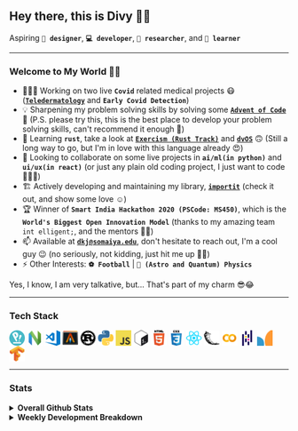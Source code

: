 ## Hey there, this is Divy 👋🏻

Aspiring **`🎨 designer`**, **`💻 developer`**, **`🔭 researcher`**, and **`🧠 learner`**

---

### Welcome to My World 🙌🏻

- 👨🏻‍💻 Working on two live **`Covid`** related medical projects 😷 (**[`Teledermatology`](https://github.com/vinayakm4261/Teledermatology)** and **`Early Covid Detection`**)
- 💡 Sharpening my problem solving skills by solving some **[`Advent of Code`](https://github.com/divykj/AdventOfCode)** 🎄 (P.S. please try this, this is the best place to develop your problem solving skills, can't recommend it enough 🙈)
- 🌱 Learning **`rust`**, take a look at **[`Exercism (Rust Track)`](https://github.com/divykj/ExercismRust)** and **[`dvOS`](https://github.com/divykj/dvOS)** 🙃 (Still a long way to go, but I'm in love with this language already 😍)
- 👯 Looking to collaborate on some live projects in **`ai/ml(in python)`** and **`ui/ux(in react)`** (or just any plain old coding project, I just want to code 🤷🏻‍♀️)
- 🏗 Actively developing and maintaining my library, **[`importit`](https://github.com/divykj/importit)** (check it out, and show some love ☺)
- 🏆 Winner of **`Smart India Hackathon 2020 (PSCode: MS450)`**, which is the **`World's Biggest Open Innovation Model`** (thanks to my amazing team `int elligent;`, and the mentors 🙌🏻)
- 📫 Available at **[`dkj@somaiya.edu`](mailto:dkj@somaiya.edu)**, don't hesitate to reach out, I'm a cool guy 😉 (no seriously, not kidding, just hit me up 🤙🏻)
- ⚡ Other Interests: **`⚽ Football`** | **`🔭 (Astro and Quantum) Physics`**

Yes, I know, I am very talkative, but... That's part of my charm 😎😂

---

### Tech Stack

<a href="https://pop.system76.com/" title="Pop OS"><img align="center" alt="Pop OS" width="28" height="28" src="https://github.com/divykj/divykj/raw/master/icons/popos.png" /></a>
<a href="https://neovim.io/" title="Neovim"><img align="center" alt="Neovim" width="28" height="28" src="https://github.com/divykj/divykj/raw/master/icons/neovim.png" /></a>
<a href="https://code.visualstudio.com/" title="Visual Studio Code"><img align="center" alt="Visual Studio Code" width="28" height="28" src="https://github.com/divykj/divykj/raw/master/icons/vscode.svg" /></a>
<a href="https://github.com/alacritty/alacritty" title="Alacritty"><img align="center" alt="Alacritty" width="28" height="28" src="https://github.com/divykj/divykj/raw/master/icons/alacritty.png" /></a>
<a href="https://www.rust-lang.org/" title="Rust"><img align="center" alt="Rust" width="28" height="28" src="https://github.com/divykj/divykj/raw/master/icons/rust.svg" /></a>
<a href="https://www.python.org/" title="Python"><img align="center" alt="Python" width="28" height="28" src="https://github.com/divykj/divykj/raw/master/icons/python.svg" /></a>
<a href="https://developer.mozilla.org/en-US/docs/Web/JavaScript" title="JavaScript"><img align="center" alt="JavaScript" width="28" height="28" src="https://github.com/divykj/divykj/raw/master/icons/javascript.png" /></a>
<a href="https://www.gnu.org/software/bash/" title="Bash"><img align="center" alt="Bash" width="28" height="28" src="https://github.com/divykj/divykj/raw/master/icons/bash.svg" /></a>
<a href="https://developer.mozilla.org/en-US/docs/Web/HTML" title="HTML"><img align="center" alt="HTML" width="28" height="28" src="https://github.com/divykj/divykj/raw/master/icons/html.png" /></a>
<a href="https://developer.mozilla.org/en-US/docs/Web/CSS" title="CSS"><img align="center" alt="CSS" width="28" height="28" src="https://github.com/divykj/divykj/raw/master/icons/css.png" /></a>
<a href="https://reactjs.org/" title="React"><img align="center" alt="React" width="28" height="28" src="https://github.com/divykj/divykj/raw/master/icons/reactjs.svg" /></a>
<a href="https://flask.palletsprojects.com/en/1.1.x/" title="Flask"><img align="center" alt="Flask" width="28" height="28" src="https://github.com/divykj/divykj/raw/master/icons/flask.svg" /></a>
<a href="https://colab.research.google.com/" title="Google Colab"><img align="center" alt="Google Colab" width="28" height="28" src="https://github.com/divykj/divykj/raw/master/icons/colab.png" /></a>
<a href="https://pandas.pydata.org/" title="Pandas"><img align="center" alt="Pandas" width="28" height="28" src="https://github.com/divykj/divykj/raw/master/icons/pandas.png" /></a>
<a href="https://scikit-learn.org/stable/" title="SciKit-Learn"><img align="center" alt="SciKit-Learn" width="28" height="28" src="https://github.com/divykj/divykj/raw/master/icons/scikit-learn.png" /></a>
<a href="https://www.tensorflow.org/" title="Tensorflow"><img align="center" alt="Tensorflow" width="28" height="28" src="https://github.com/divykj/divykj/raw/master/icons/tensorflow.svg" /></a>

---

### Stats


<details>
  <summary><b>Overall Github Stats</b></summary>
  <a href="https://github.com/divykj/"><img align="center" title="Divy's Github Stats" alt="Divy's Github Stats" src="https://github-readme-stats.vercel.app/api?username=divykj&count_private=true&hide=issues&show_icons=true" /></a>
  <a href="https://github.com/divykj/"><img align="center" title="Top Languages" alt="Top Languages" src="https://github-readme-stats.vercel.app/api/top-langs/?username=divykj&hide=jupyter%20notebook&layout=compact" /></a>
</details>

<details>
  <summary><b>Weekly Development Breakdown</b></summary>

<!--START_SECTION:waka-->
```text
JavaScript   6 hrs 35 mins   ████████░░░░░░░░░░░░░░░░░   31.41 % 
Markdown     4 hrs 28 mins   █████▒░░░░░░░░░░░░░░░░░░░   21.35 % 
Python       2 hrs 5 mins    ██▒░░░░░░░░░░░░░░░░░░░░░░   09.96 % 
YAML         1 hr 56 mins    ██▒░░░░░░░░░░░░░░░░░░░░░░   09.29 % 
Bash         1 hr 19 mins    █▓░░░░░░░░░░░░░░░░░░░░░░░   06.29 % 
```
<!--END_SECTION:waka-->
</details>
